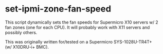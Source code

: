 # set-ipmi-zone-fan-speed

This script dynamically sets the fan speeds for Supermicro X10 servers w/ 2 fan zones (one for each CPU). It will probably work with X11 servers and possibly others. 

This was originally written for/tested on a Supermicro SYS-1028U-TR4T+ (w/ X10DRU-i+ BMC).

